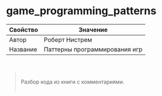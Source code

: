 # game_programming_patterns

Свойство | Значение
-|-
Автор | Роберт Нистрем
Название | Паттерны программирования игр

<br>

><br>
>Разбор кода из книги с комментариями.
><br><br>
